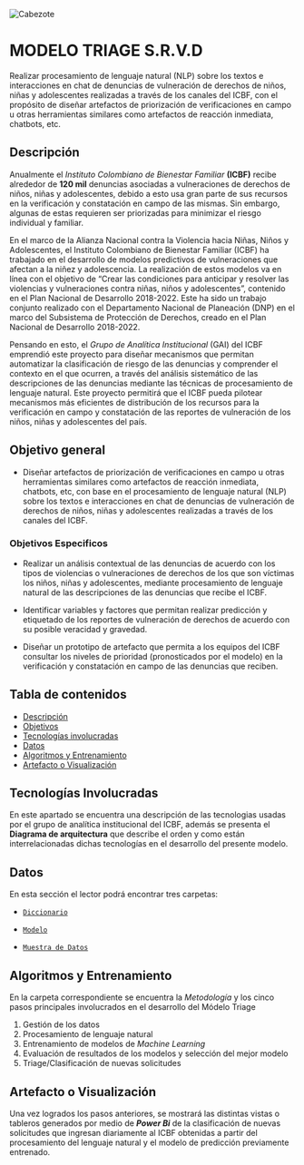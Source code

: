 ![Cabezote](Imágenes/Cabezote.png)



# MODELO TRIAGE S.R.V.D
Realizar procesamiento de lenguaje natural (NLP) sobre los textos e interacciones en chat de denuncias de vulneración de derechos de niños, niñas y adolescentes realizadas a través de los canales del ICBF, con el propósito de diseñar artefactos de priorización de verificaciones en campo u otras herramientas similares como artefactos de reacción inmediata, chatbots, etc.

## Descripción

Anualmente el *Instituto Colombiano de Bienestar Familiar* **(ICBF)** recibe alrededor de **120 mil** denuncias asociadas a vulneraciones de derechos de niños, niñas y adolescentes, debido a esto usa gran parte de sus recursos en la verificación y constatación en campo de las mismas. Sin embargo, algunas de estas requieren ser priorizadas para minimizar el riesgo individual y familiar. 

En el marco de la Alianza Nacional contra la Violencia hacia Niñas, Niños y Adolescentes, el Instituto Colombiano de Bienestar Familiar (ICBF) ha trabajado en el desarrollo de modelos predictivos de vulneraciones que afectan a la niñez y adolescencia. La realización de estos modelos va en línea con el objetivo de “Crear las condiciones para anticipar y resolver las violencias y vulneraciones contra niñas, niños y adolescentes”, contenido en el Plan Nacional de Desarrollo 2018-2022. Este ha sido un trabajo conjunto realizado con el Departamento Nacional de Planeación (DNP) en el marco del Subsistema de Protección de Derechos, creado en el Plan Nacional de Desarrollo 2018-2022.

Pensando en esto, el *Grupo de Analítica Institucional* (GAI) del ICBF emprendió este proyecto para diseñar mecanismos que permitan automatizar la clasificación de riesgo de las denuncias y comprender el contexto en el que ocurren, a través del análisis sistemático de las descripciones de las denuncias mediante las técnicas de procesamiento de lenguaje natural. Este proyecto permitirá que el ICBF pueda pilotear mecanismos más eficientes de distribución de los recursos para la verificación en campo y constatación de las reportes de vulneración de los niños, niñas y adolescentes del país.

## Objetivo general

* Diseñar artefactos de priorización de verificaciones en campo u otras herramientas similares como artefactos de reacción inmediata, chatbots, etc, con base en el procesamiento de lenguaje natural (NLP) sobre los textos e interacciones en chat de denuncias de vulneración de derechos de niños, niñas y adolescentes realizadas a través de los canales del ICBF.

### Objetivos Especificos

* Realizar un análisis contextual de las denuncias de acuerdo con los tipos de violencias o vulneraciones de derechos de los que son víctimas los niños, niñas y adolescentes, mediante procesamiento de lenguaje natural de las descripciones de las denuncias que recibe el ICBF.

* Identificar variables y factores que permitan realizar predicción y etiquetado de los reportes de vulneración de derechos de acuerdo con su posible veracidad y gravedad.

* Diseñar un prototipo de artefacto que permita a los equipos del ICBF consultar los niveles de prioridad (pronosticados por el modelo) en la verificación y constatación en campo de las denuncias que reciben.


## Tabla de contenidos

* [Descripción](#Descripción)
* [Objetivos](#Objetivo-general)
* [Tecnologías involucradas](#Tecnologíasinvolucradas)
* [Datos](#Datos)
* [Algoritmos y Entrenamiento](#AlgoritmosyEntrenamiento)
* [Artefacto o Visualización](#ArtefactoVis)



## Tecnologías Involucradas

En este apartado se encuentra una descripción de las tecnologias usadas por el grupo de analítica institucional del ICBF, además se presenta el **Diagrama de arquitectura**  que describe el orden y como están interrelacionadas dichas tecnologías en el desarrollo del presente modelo.




## Datos 

En esta sección el lector podrá encontrar tres carpetas:

* [`Diccionario`](Datos/Diccionario)


* [`Modelo`](Datos/Modelo)

* [`Muestra de Datos`](Datos/Muestra)


## Algoritmos y Entrenamiento

En la carpeta correspondiente se encuentra la *Metodología* y los cinco pasos principales involucrados en el desarrollo del Módelo Triage

1. Gestión de los datos
2. Procesamiento de lenguaje natural 
3. Entrenamiento de modelos de *Machine Learning*
4. Evaluación de resultados de los modelos y selección del mejor modelo
5. Triage/Clasificación de nuevas solicitudes





## Artefacto o Visualización

Una vez logrados los pasos anteriores, se mostrará las distintas vistas o tableros generados por medio de ***Power Bi*** de la clasificación de nuevas solicitudes que ingresan diariamente al ICBF obtenidas a partir del procesamiento del lenguaje natural y el modelo de predicción previamente entrenado.







